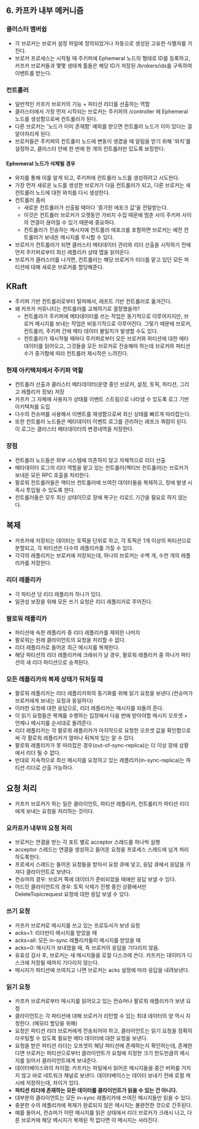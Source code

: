 ## 6. 카프카 내부 메커니즘

### 클러스터 멤버쉽
- 각 브로커는 브로커 설정 파일에 정의되었거나 자동으로 생성된 고유한 식별자를 가진다.
- 브로커 프로세스는 시작될 때 주키퍼에 Ephemeral 노드의 형태로 ID를 등록하고, 카프카 브로커들과 몇몇 생태계 툴들은 해당 ID가 저장된 /brokers/ids를 구독하여 이벤트를 받는다.

### 컨트롤러 
- 일반적인 카프카 브로커의 기능 + 파티션 리더를 선출하는 역할 
- 클러스터에서 가장 먼저 시작되는 브로커는 주키퍼의 /controller 에 Ephemeral 노드를 생성함으로써 컨트롤러가 된다. 
- 다른 브로커는 '노드가 이미 존재함' 예외를 받으면 컨트롤러 노드가 이미 있다는 걸 알아차리게 된다. 
- 브로커들은 주키퍼의 컨트롤러 노드에 변동이 생겼을 때 알림을 받기 위해 '와치'를 설정하고, 클러스터 안에 한 번에 한 개의 컨트롤러만 있도록 보장한다. 

#### Ephemeral 노드가 삭제될 경우 
- 와치를 통해 이를 알게 되고, 주키퍼에 컨트롤러 노드를 생성하려고 시도한다. 
- 가장 먼저 새로운 노드를 생성한 브로커가 다음 컨트롤러가 되고, 다른 브로커는 새 컨트롤러 노드에 대한 와치를 다시 생성한다. 
- 컨트롤러 좀비
  - 새로운 컨트롤러가 선출될 때마다 '증가된 에포크 값'을 전달받는다. 
  - 이것은 컨트롤러 브로커가 오랫동안 가비지 수집 때문에 멈춘 사이 주키퍼 사이의 연결이 끊어질 수 있기 때문에 중요하다.
  - 컨트롤러가 전송하는 메시지에 컨트롤러 에포크를 포함하면 브로커는 예전 컨트롤러가 보내온 메시지를 무시할 수 있다. 
- 브로커가 컨트롤러가 되면 클러스터 메타데이터 관리와 리더 선출을 시작하기 전에 먼저 주키퍼로부터 최신 레플리카 상태 맵을 읽어온다. 
- 브로커가 클러스터를 나가면, 컨트롤러는 해당 브로커가 리더를 맡고 있던 모든 파티션에 대해 새로운 브로커를 할당해준다. 

## KRaft 
- 주키퍼 기반 컨트롤러로부터 탈피해서, 래프트 기반 컨트롤러로 옮겨간다. 
- 왜 카프카 커뮤니티는 컨트롤러를 교체하기로 결정했을까? 
  - 컨트롤러가 주키퍼에 메타데이터를 쓰는 작업은 동기적으로 이루어지지만, 브로커 메시지를 보내는 작업은 비동기적으로 이루어진다. 그렇기 때문에 브로커, 컨트롤러, 주키퍼 간에 메타 데이터 불일치가 발생할 수도 있다. 
  - 컨트롤러가 재시작될 때마다 주키퍼로부터 모든 브로커와 파티션에 대한 메타데이터를 읽어오고, 그것들을 모든 브로커로 전송해야 하는데 브로커와 파티션 수가 증가함에 따라 컨트롤러 재시작은 느려진다. 
### 현재 아키텍처에서 주키퍼 역할 
- 컨트롤러 선출과 클러스터 메타데이터(운영 중인 브로커, 설정, 토픽, 파티션, 그리고 레플리카 정보) 저장 
- 카프카 그 자체에 사용자가 상태를 이벤트 스트림으로 나타낼 수 있도록 로그 기반 아키텍처를 도입
- 다수의 컨슈머를 사용해서 이벤트를 재생함으로써 최신 상태를 빠르게 따라잡는다. 
- 또한 컨트롤러 노드들은 메타데이터 이벤트 로그를 관리하는 래프크 쿼럼이 된다. 이 로그는 클러스터 메타데이터의 변경내역을 저장한다.
### 장점
- 컨트롤러 노드들은 외부 시스템에 의존하지 않고 자체적으로 리더 선출
- 메타데이터 로그의 리더 역할을 맡고 있는 컨트롤러(액티브 컨트롤러)는 브로커가 보내온 모든 RPC 호출을 처리한다. 
- 팔로워 컨트롤러들은 액티브 컨트롤러에 쓰여진 데이터들을 복제하고, 장애 발생 시 즉시 투입될 수 있도록 한다. 
- 컨트롤러들은 모두 최신 상태이므로 장애 복구는 리로드 기간을 필요로 하지 않는다. 

## 복제 
- 카프카에 저장되는 데이터는 토픽을 단위로 하고, 각 토픽은 1개 이상의 파티션으로 분할되고, 각 파티션은 다수의 레플리카를 가질 수 있다. 
- 각각의 레플리카는 브로커에 저장되는데, 하나의 브로커는 수백 개, 수천 개의 레플리카를 저장한다. 
### 리더 레플리카 
- 각 파티션 당 리더 레플리카 하나가 있다. 
- 일관성 보장을 위해 모든 쓰기 요청은 리더 레플리카로 주어진다. 
### 팔로워 레플리카 
- 파티션에 속한 레플리카 중 리더 레플리카를 제외한 나머지 
- 팔로워는 원래 클라이언트의 요청을 처리할 수 없다.
- 리더 레플리카로 들어온 최근 메시지를 복제한다.
- 해당 파티션의 리더 레플리카에 크래쉬가 날 경우, 팔로워 레플리카 중 하나가 파티션의 새 리더 파티션으로 승격된다.
### 모든 레플리카의 복제 상태가 뒤처질 때 
- 팔로워 레플리카는 리더 레플리카와의 동기화를 위해 읽기 요청을 보낸다.(컨슈머가 브로커에게 보내는 요청과 동일하다)
- 이러한 요청에 대한 응답으로, 리더 레플리카는 메시지를 되돌려 준다. 
- 이 읽기 요청들은 복제를 수행하는 입장에서 다음 번에 받아야할 메시지 오프셋 + 언제나 메시지를 순서대로 돌려준다. 
- 리더 레플리카는 각 팔로워 레플리카가 마지막으로 요청한 오프셋 값을 확인함으로써 각 팔로워 레플리카가 얼마나 뒤쳐져 있는 알 수 있다. 
- 팔로워 레플리카가 못 따라잡은 경우(out-of-sync-replica)는 더 이상 장애 상황에서 리더 될 수 없다. 
- 반대로 지속적으로 최신 메시지를 요청하고 있는 레플리카(in-sync-replica)는 파티션 리더로 선출 가능하다. 

## 요청 처리 
- 카프카 브로커가 하는 일은 클라이언트, 파티션 레플리카, 컨트롤러가 파티션 리더에게 보내는 요청을 처리하는 것이다.
### 요카프카 내부의 요청 처리 
- 브로커는 연결을 받는 각 포트 별로 acceptor 스레드를 하나씩 실행 
- acceptor 스레드는 연결을 생성하고 들어온 요청을 프로세스 스레드에 넘겨 처리하도록한다. 
- 프로세서 스레드는 들어온 요청들을 받아서 요청 큐에 넣고, 응답 큐에서 응답을 가져다 클라이언트로 보낸다. 
- 컨슈머의 경우: 브로커 쪽에 데이터가 준비되었을 때에만 응답 보낼 수 있다. 
- 어드민 클라이언트의 경우: 토픽 삭제가 진행 중인 상황에서만 DeleteTopicrequest 요청에 대한 응답 보낼 수 있다. 

### 쓰기 요청 
- 카프카 브로커로 메시지를 쓰고 있는 프로듀서가 보낸 요청 
- acks=1: 리더만이 메시지를 받았을 때
- acks=all: 모든 in-sync 레플리카들이 메시지를 받았을 때
- acks=0: 메시지가 보내졌을 때, 즉 브로커의 응답을 기다리지 않음. 
- 유효성 검사 후, 브로커는 새 메시지들을 로컬 디스크에 쓴다. 카프카는 데이터가 디스크에 저장될 때까지 기다리지 않는다. 
- 메시지가 파티션에 쓰여지고 나면 브로커는 acks 설정에 따라 응답을 내려보낸다. 
### 읽기 요청 
- 카프카 브로커로부터 메시지를 읽어오고 있는 컨슈머나 팔로워 레플리카가 보낸 요청 
- 클라이언트는 각 파티션에 대해 브로커가 리턴할 수 있는 최대 데이터의 양 역시 지정한다. (메모리 할당을 위해)
- 요청은 파티션 리더 브로커에게 전송되어야 하고, 클라이언트는 읽기 요청을 정확히 라우팅할 수 있도록 필요한 메타 데이터에 대한 요청을 보낸다.
- 요청을 받은 파티션 리더는 오프셋이 해당 파티션에 존재하는지 확인하는데, 존재한다면 브로커는 파티션으로부터 클라이언트가 요청에 지정한 크기 한도만큼의 메시지를 읽어서 클라이언트에게 보내준다. 
- 데이터베이스와의 차이점: 카프카는 파일에서 읽어온 메시지들을 중간 버퍼를 거치지 않고 바로 네트워크 채널로 보낸다. 데이터베이스는 데이터 보내기 전에 로컬 캐시에 저장하는데, 차이가 있다. 
- **파티션 리더에 존재하는 모든 데이터를 클라이언트가 읽을 수 있는 건 아니다.**
- 대부분의 클라이언트는 모든 in-sync 레플리카에 쓰여진 메시지들만 읽을 수 있다. 
- 충분한 수의 레플리카에 복제가 완료되지 않은 메시지는 불완전한 것으로 간주된다. 
- 예를 들어서, 컨슈머가 어떤 메시지를 읽은 상태에서 리더 브로커가 크래시 나고, 다른 브로커에 해당 메시지가 복제된 적 없다면 이 메시지는 사라진다.